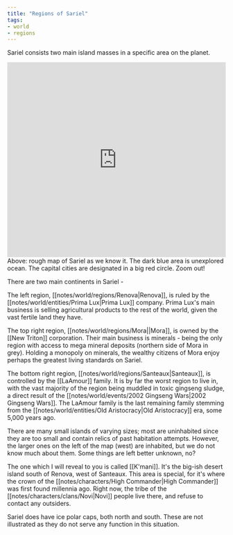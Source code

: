 ```yaml
---
title: "Regions of Sariel"
tags:
- world
- regions
---
```


Sariel consists two main island masses in a specific area on the planet.
<iframe width='100%' height='450px' src="https://api.mapbox.com/styles/v1/bibos/clgbsajqp000m01rm9uk47dgx.html?title=false&access_token=pk.eyJ1IjoiYmlib3MiLCJhIjoiY2xnYW1ycGptMWozbTNxcWxwNXZ2YjZ6ZyJ9.Kg_IG68DWqd-x7K8cbpzUg&zoomwheel=false#5.62/20.431/10.305" title="Blank" style="border:none;"></iframe>
	Above: rough map of Sariel as we know it. The dark blue area is unexplored ocean. The capital cities are designated in a big red circle. Zoom out!

There are two main continents in Sariel - 

The left region, [[notes/world/regions/Renova|Renova]], is ruled by the [[notes/world/entities/Prima Lux|Prima Lux]] company. Prima Lux's main business is selling agricultural products to the rest of the world, given the vast fertile land they have. 

The top right region, [[notes/world/regions/Mora||Mora]], is owned by the [[New Triton]] corporation. Their main business is minerals - being the only region with access to mega mineral deposits (northern side of Mora in grey). Holding a monopoly on minerals, the wealthy citizens of Mora enjoy perhaps the greatest living standards on Sariel. 

The bottom right region, [[notes/world/regions/Santeaux|Santeaux]], is controlled by the [[LaAmour]] family. It is by far the worst region to live in, with the vast majority of the region being muddled in toxic gingseng sludge, a direct result of the [[notes/world/events/2002 Gingseng Wars|2002 Gingseng Wars]]. The LaAmour family is the last remaining family stemming from the [[notes/world/entities/Old Aristocracy|Old Aristocracy]] era, some 5,000 years ago. 

There are many small islands of varying sizes; most are uninhabited since they are too small and contain relics of past habitation attempts. However, the larger ones on the left of the map (west) are inhabited, but we do not know much about them. Some things are left better unknown, no? 

The one which I will reveal to you is called [[K'mani]]. It's the big-ish desert island south of Renova, west of Santeaux. This area is special, for it's where the crown of the [[notes/characters/High Commander|High Commander]] was first found millennia ago. Right now, the tribe of the [[notes/characters/clans/Novi|Novi]] people live there, and refuse to contact any outsiders.

Sariel does have ice polar caps, both north and south. These are not illustrated as they do not serve any function in this situation. 

